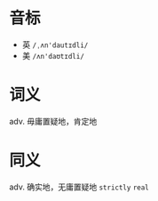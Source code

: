 # 音标

- 英 `/ˌʌn'dautɪdli/`
- 美 `/ʌn'daʊtɪdli/`

# 词义

adv. 毋庸置疑地，肯定地


# 同义

adv. 确实地，无庸置疑地
`strictly` `real`

